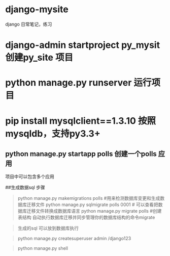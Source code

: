 # django-mysite
django 日常笔记，练习
# django-admin startproject py_mysit 创建py_site 项目
# python manage.py runserver 运行项目
# pip install mysqlclient==1.3.10 按照mysqldb，支持py3.3+
 

## python manage.py startapp polls 创建一个polls 应用
项目中可以包含多个应用

##生成数据sql 步骤

> python manage.py makemigrations polls #用来检测数据库变更和生成数据库迁移文件
> python manage.py sqlmigrate polls 0001 # 可以查看把数据库迁移文件转换成数据库语言
> python manage.py migrate polls #创建表结构 自动执行数据库迁移并同步管理你的数据库结构的命令migrate


> 生成的sql 可以放到数据库执行

> python manage.py createsuperuser
admin /django123

> python manage.py shell 